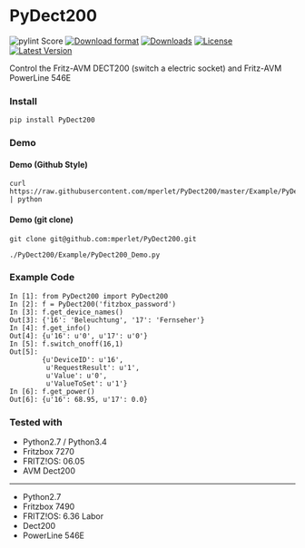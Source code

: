 PyDect200
======

![pylint Score](https://mperlet.github.io/pybadge/badges/9.04.svg)
[![Download format](http://img.shields.io/pypi/format/PyDect200.svg)](https://pypi.python.org/pypi/PY_DECT200/)
[![Downloads](http://img.shields.io/pypi/dm/PyDect200.svg)](https://pypi.python.org/pypi/PY_DECT200/)
[![License](http://img.shields.io/pypi/l/PyDect200.svg)](https://pypi.python.org/pypi/PY_DECT200/)
[![Latest Version](http://img.shields.io/pypi/v/PyDect200.svg)](https://pypi.python.org/pypi/PY_DECT200/)


Control the Fritz-AVM DECT200 (switch a electric socket)
and Fritz-AVM PowerLine 546E

### Install

```
pip install PyDect200
```

### Demo

#### Demo (Github Style)

```
curl https://raw.githubusercontent.com/mperlet/PyDect200/master/Example/PyDect200_Demo.py | python
```

#### Demo (git clone)

```
git clone git@github.com:mperlet/PyDect200.git

./PyDect200/Example/PyDect200_Demo.py
```

### Example Code

```
In [1]: from PyDect200 import PyDect200
In [2]: f = PyDect200('fitzbox_password')
In [3]: f.get_device_names()
Out[3]: {'16': 'Beleuchtung', '17': 'Fernseher'}
In [4]: f.get_info()
Out[4]: {u'16': u'0', u'17': u'0'}
In [5]: f.switch_onoff(16,1)
Out[5]:
		{u'DeviceID': u'16',
		 u'RequestResult': u'1',
		 u'Value': u'0',
		 u'ValueToSet': u'1'}
In [6]: f.get_power()
Out[6]: {u'16': 68.95, u'17': 0.0}
```

### Tested with

* Python2.7 / Python3.4
* Fritzbox 7270
* FRITZ!OS: 06.05
* AVM Dect200

******************

* Python2.7
* Fritzbox 7490
* FRITZ!OS: 6.36 Labor
* Dect200
* PowerLine 546E
